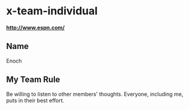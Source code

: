 # x-team-individual
**http://www.espn.com/**
## Name
Enoch
## My Team Rule
Be willing to listen to other members' thoughts.
Everyone, including me, puts in their best effort.
